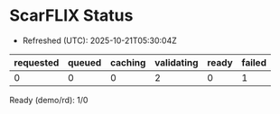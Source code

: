 ﻿# ScarFLIX Status

* Refreshed (UTC): 2025-10-21T05:30:04Z

| requested | queued | caching | validating | ready | failed |
|-----------|--------|---------|------------|-------|--------|
| 0 | 0 | 0 | 2 | 0 | 1 |

Ready (demo/rd): 1/0
